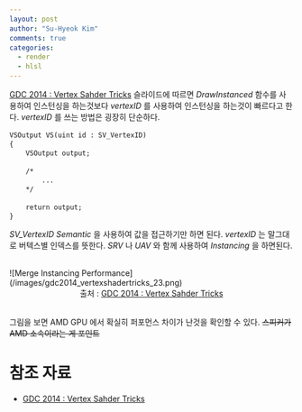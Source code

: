 ```yaml
---
layout: post
author: "Su-Hyeok Kim"
comments: true
categories:
  - render
  - hlsl
---
```


[GDC 2014 : Vertex Sahder Tricks](https://www.gdcvault.com/play/1020624/Advanced-Visual-Effects-with-DirectX) 슬라이드에 따르면 _DrawInstanced_ 함수를 사용하여 인스턴싱을 하는것보다 _vertexID_ 를 사용하여 인스턴싱을 하는것이 빠르다고 한다. _vertexID_ 를 쓰는 방법은 굉장히 단순하다.

```
VSOutput VS(uint id : SV_VertexID)
{
    VSOutput output;

    /*
        ...
    */

    return output;
}
```

_SV\_VertexID_ _Semantic_ 을 사용하여 값을 접근하기만 하면 된다. _vertexID_ 는 말그대로 버텍스별 인덱스를 뜻한다. _SRV_ 나 _UAV_ 와 함께 사용하여 _Instancing_ 을 하면된다.

<br/>
![Merge Instancing Performance](/images/gdc2014_vertexshadertricks_23.png)
<center>출처 : <a href="https://www.gdcvault.com/play/1020624/Advanced-Visual-Effects-with-DirectX">GDC 2014 : Vertex Sahder Tricks</a>
</center>
<br/>

그림을 보면 AMD GPU 에서 확실히 퍼포먼스 차이가 난것을 확인할 수 있다. ~~스피커가 AMD 소속이라는 게 포인트~~

# 참조 자료

 - [GDC 2014 : Vertex Sahder Tricks](https://www.gdcvault.com/play/1020624/Advanced-Visual-Effects-with-DirectX)

